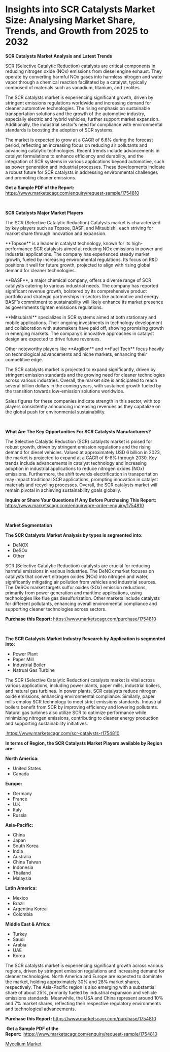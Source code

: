 <p><h1>Insights into SCR Catalysts Market Size: Analysing Market Share, Trends, and Growth from 2025 to 2032</h1></p><p><strong>SCR Catalysts Market Analysis and Latest Trends</strong></p>
<p><p>SCR (Selective Catalytic Reduction) catalysts are critical components in reducing nitrogen oxide (NOx) emissions from diesel engine exhaust. They operate by converting harmful NOx gases into harmless nitrogen and water vapor through a chemical reaction facilitated by a catalyst, typically composed of materials such as vanadium, titanium, and zeolites. </p><p>The SCR catalysts market is experiencing significant growth, driven by stringent emissions regulations worldwide and increasing demand for cleaner automotive technologies. The rising emphasis on sustainable transportation solutions and the growth of the automotive industry, especially electric and hybrid vehicles, further support market expansion. Additionally, the industrial sector’s need for compliance with environmental standards is boosting the adoption of SCR systems.</p><p>The market is expected to grow at a CAGR of 6.6% during the forecast period, reflecting an increasing focus on reducing air pollutants and advancing catalytic technologies. Recent trends include advancements in catalyst formulations to enhance efficiency and durability, and the integration of SCR systems in various applications beyond automotive, such as power generation and industrial processes. These developments indicate a robust future for SCR catalysts in addressing environmental challenges and promoting cleaner emissions.</p></p>
<p><strong>Get a Sample PDF of the Report:&nbsp;</strong> <a href="https://www.marketscagr.com/enquiry/request-sample/1754810?utm_campaign=2471&utm_medium=2&utm_source=Github&utm_content=ia&utm_term=01042025&utm_id=scr-catalysts">https://www.marketscagr.com/enquiry/request-sample/1754810</a></p>
<p>&nbsp;</p>
<p><strong>SCR Catalysts Major Market Players</strong></p>
<p><p>The SCR (Selective Catalytic Reduction) Catalysts market is characterized by key players such as Topsoe, BASF, and Mitsubishi, each striving for market share through innovation and expansion. </p><p>**Topsoe** is a leader in catalyst technology, known for its high-performance SCR catalysts aimed at reducing NOx emissions in power and industrial applications. The company has experienced steady market growth, fueled by increasing environmental regulations. Its focus on R&D positions it well for future growth, projected to align with rising global demand for cleaner technologies.</p><p>**BASF**, a major chemical company, offers a diverse range of SCR catalysts catering to various industrial needs. The company has reported significant revenue growth, bolstered by its comprehensive product portfolio and strategic partnerships in sectors like automotive and energy. BASF’s commitment to sustainability will likely enhance its market presence as governments tighten emissions regulations.</p><p>**Mitsubishi** specializes in SCR systems aimed at both stationary and mobile applications. Their ongoing investments in technology development and collaboration with automakers have paid off, showing promising growth in emerging markets. The company’s innovative approaches in catalyst design are expected to drive future revenues.</p><p>Other noteworthy players like **Argillon** and **Fuel Tech** focus heavily on technological advancements and niche markets, enhancing their competitive edge. </p><p>The SCR catalysts market is projected to expand significantly, driven by stringent emission standards and the growing need for cleaner technologies across various industries. Overall, the market size is anticipated to reach several billion dollars in the coming years, with sustained growth fueled by the transition towards low-emission solutions worldwide. </p><p>Sales figures for these companies indicate strength in this sector, with top players consistently announcing increasing revenues as they capitalize on the global push for environmental sustainability.</p></p>
<p>&nbsp;</p>
<p><strong>What Are The Key Opportunities For SCR Catalysts Manufacturers?</strong></p>
<p><p>The Selective Catalytic Reduction (SCR) catalysts market is poised for robust growth, driven by stringent emission regulations and the rising demand for diesel vehicles. Valued at approximately USD 6 billion in 2023, the market is projected to expand at a CAGR of 6-8% through 2030. Key trends include advancements in catalyst technology and increasing adoption in industrial applications to reduce nitrogen oxides (NOx) emissions. Furthermore, the shift towards electrification in transportation may impact traditional SCR applications, prompting innovation in catalyst materials and recycling processes. Overall, the SCR catalysts market will remain pivotal in achieving sustainability goals globally.</p></p>
<p><strong>Inquire or Share Your Questions If Any Before Purchasing This Report:</strong> <a href="https://www.marketscagr.com/enquiry/pre-order-enquiry/1754810?utm_campaign=2471&utm_medium=2&utm_source=Github&utm_content=ia&utm_term=01042025&utm_id=scr-catalysts">https://www.marketscagr.com/enquiry/pre-order-enquiry/1754810</a></p>
<p>&nbsp;</p>
<p><strong>Market Segmentation</strong></p>
<p><strong>The SCR Catalysts Market Analysis by types is segmented into:</strong></p>
<p><ul><li>DeNOX</li><li>DeSOx</li><li>Other</li></ul></p>
<p><p>SCR (Selective Catalytic Reduction) catalysts are crucial for reducing harmful emissions in various industries. The DeNOx market focuses on catalysts that convert nitrogen oxides (NOx) into nitrogen and water, significantly mitigating air pollution from vehicles and industrial sources. The DeSOx market targets sulfur oxides (SOx) emission reductions, primarily from power generation and maritime applications, using technologies like flue gas desulfurization. Other markets include catalysts for different pollutants, enhancing overall environmental compliance and supporting cleaner technologies across sectors.</p></p>
<p><strong>Purchase this Report:&nbsp;</strong><a href="https://www.marketscagr.com/purchase/1754810?utm_campaign=2471&utm_medium=2&utm_source=Github&utm_content=ia&utm_term=01042025&utm_id=scr-catalysts">https://www.marketscagr.com/purchase/1754810</a></p>
<p>&nbsp;</p>
<p><strong>The SCR Catalysts Market Industry Research by Application is segmented into:</strong></p>
<p><ul><li>Power Plant</li><li>Paper Mill</li><li>Industrial Boiler</li><li>Natrual Gas Turbine</li></ul></p>
<p><p>The SCR (Selective Catalytic Reduction) catalysts market is vital across various applications, including power plants, paper mills, industrial boilers, and natural gas turbines. In power plants, SCR catalysts reduce nitrogen oxide emissions, enhancing environmental compliance. Similarly, paper mills employ SCR technology to meet strict emissions standards. Industrial boilers benefit from SCR by improving efficiency and lowering pollutants. Natural gas turbines also utilize SCR to optimize performance while minimizing nitrogen emissions, contributing to cleaner energy production and supporting sustainability initiatives.</p></p>
<p><a href="https://www.marketscagr.com/scr-catalysts-r1754810?utm_campaign=2471&utm_medium=2&utm_source=Github&utm_content=ia&utm_term=01042025&utm_id=scr-catalysts">&nbsp;https://www.marketscagr.com/scr-catalysts-r1754810</a></p>
<p><strong>In terms of Region, the SCR Catalysts Market Players available by Region are:</strong></p>
<p>
    <p> <strong> North America: </strong>
        <ul>
            <li>United States</li>
            <li>Canada</li>
        </ul>
        </p> 
    <p> <strong> Europe: </strong>
        <ul>
            <li>Germany</li>
            <li>France</li>
            <li>U.K.</li>
            <li>Italy</li>
            <li>Russia</li>
        </ul>
        </p> 
    <p> <strong> Asia-Pacific: </strong>
        <ul>
            <li>China</li>
            <li>Japan</li>
            <li>South Korea</li>
            <li>India</li>
            <li>Australia</li>
            <li>China Taiwan</li>
            <li>Indonesia</li>
            <li>Thailand</li>
            <li>Malaysia</li>
        </ul>
        </p> 
    <p> <strong> Latin America: </strong>
        <ul>
            <li>Mexico</li>
            <li>Brazil</li>
            <li>Argentina Korea</li>
            <li>Colombia</li>
        </ul>
        </p> 
    <p> <strong> Middle East & Africa: </strong>
        <ul>
            <li>Turkey</li>
            <li>Saudi</li>
            <li>Arabia</li>
            <li>UAE</li>
            <li>Korea</li>
        </ul>
    </p>
    </p>
<p><p>The SCR catalysts market is experiencing significant growth across various regions, driven by stringent emission regulations and increasing demand for cleaner technologies. North America and Europe are expected to dominate the market, holding approximately 30% and 28% market shares, respectively. The Asia-Pacific region is also emerging with a substantial share of about 25%, primarily fueled by industrial expansion and vehicle emissions standards. Meanwhile, the USA and China represent around 10% and 7% market shares, reflecting their respective regulatory environments and technological advancements.</p></p>
<p><strong>Purchase this Report: </strong><a href="https://www.marketscagr.com/purchase/1754810?utm_campaign=2471&utm_medium=2&utm_source=Github&utm_content=ia&utm_term=01042025&utm_id=scr-catalysts">https://www.marketscagr.com/purchase/1754810</a></p>
<p>&nbsp;<strong>Get a Sample PDF of the Report:&nbsp;&nbsp;</strong><a href="https://www.marketscagr.com/enquiry/request-sample/1754810?utm_campaign=2471&utm_medium=2&utm_source=Github&utm_content=ia&utm_term=01042025&utm_id=scr-catalysts">https://www.marketscagr.com/enquiry/request-sample/1754810</a></p>
<p><strong></strong></p>
<p><p><a href="https://github.com/suleimannichelle7/Market-Research-Report-List-1/blob/main/mycelium-market.md?utm_campaign=2471&utm_medium=2&utm_source=Github&utm_content=ia&utm_term=01042025&utm_id=scr-catalysts">Mycelium Market</a></p></p>